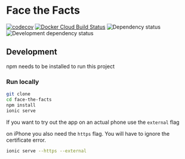 # Face the Facts
[![codecov](https://codecov.io/gh/Face-the-Facts/mobile-app/branch/develop/graph/badge.svg)](https://codecov.io/gh/Face-the-Facts/mobile-app)
[![Docker Cloud Build Status](https://img.shields.io/docker/cloud/build/facethefacts/app?label=build&logo=docker)](https://hub.docker.com/r/facethefacts/app)
![Dependency status](https://img.shields.io/david/face-the-facts/mobile-app)
![Development dependency status](https://img.shields.io/david/dev/face-the-facts/mobile-app)

## Development
npm needs to be installed to run this project

### Run locally
```zsh
git clone 
cd face-the-facts
npm install
ionic serve
```

If you want to try out the app on an actual phone use the `external` flag

on iPhone you also need the `https` flag. You will have to ignore the certificate error.

```zsh
ionic serve --https --external
```
